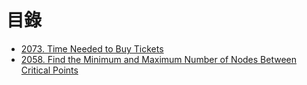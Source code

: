 # 目錄

- [2073. Time Needed to Buy Tickets](./2073.%20Time%20Needed%20to%20Buy%20Tickets.md)
- [2058. Find the Minimum and Maximum Number of Nodes Between Critical Points](./2058.%20Find%20the%20Minimum%20and%20Maximum%20Number%20of%20Nodes%20Between%20Critical%20Points.md)
